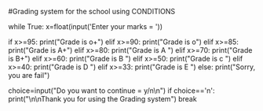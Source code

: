 #Grading system for the school using CONDITIONS

while True:
   x=float(input('Enter your marks =  '))

   if x>=95:
      print("Grade is o+")
   elif x>=90:
      print("Grade is o")
   elif x>=85:
      print("Grade is A+")
   elif x>=80:
      print("Grade is A ")
   elif x>=70:
      print("Grade is B+")
   elif x>=60:
      print("Grade is B ")
   elif x>=50:
      print("Grade is c ")
   elif x>=40:
      print("Grade is D ")
   elif x>=33:
      print("Grade is E ")
   else:
      print("Sorry, you are fail")

   choice=input("Do you want to continue = y/n\n")
   if choice=='n':
       print("\n\nThank you for using the Grading system")
       break
